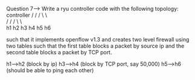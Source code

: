 Question 7-->
Write a ryu controller code with the following topology:
				controller
			     /  /  /  \  \  \
			    /  /  /    \  \  \
			   h1 h2 h3    h4 h5 h6



such that it implements openflow v1.3 and creates two level firewall using two tables such that the first table blocks a packet by source ip and the second table blocks a packet by TCP port.

h1-->h2 (block by ip)
h3-->h4 (block by TCP port, say 50,000)
h5-->h6 (should be able to ping each other)
